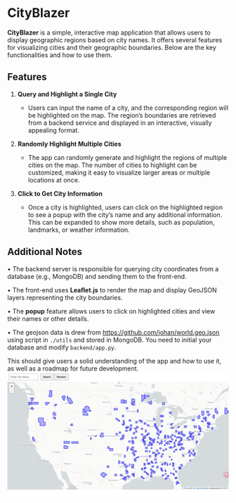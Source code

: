 # CityBlazer

**CityBlazer** is a simple, interactive map application that allows users to display geographic regions based on city names. It offers several features for visualizing cities and their geographic boundaries. Below are the key functionalities and how to use them.

## Features

1. **Query and Highlight a Single City**
   * Users can input the name of a city, and the corresponding region will be highlighted on the map. The region’s boundaries are retrieved from a backend service and displayed in an interactive, visually appealing format.

2. **Randomly Highlight Multiple Cities**
   * The app can randomly generate and highlight the regions of multiple cities on the map. The number of cities to highlight can be customized, making it easy to visualize larger areas or multiple locations at once.

3. **Click to Get City Information**
   * Once a city is highlighted, users can click on the highlighted region to see a popup with the city’s name and any additional information. This can be expanded to show more details, such as population, landmarks, or weather information.

## Additional Notes

• The backend server is responsible for querying city coordinates from a database (e.g., MongoDB) and sending them to the front-end.

• The front-end uses **Leaflet.js** to render the map and display GeoJSON layers representing the city boundaries.

• The **popup** feature allows users to click on highlighted cities and view their names or other details.

• The geojson data is drew from https://github.com/johan/world.geo.json using script in `./utils` and stored in MongoDB. You need to initial your database and modify `backend/app.py`.

This should give users a solid understanding of the app and how to use it, as well as a roadmap for future development.
![](./utils/eg.jpg)

